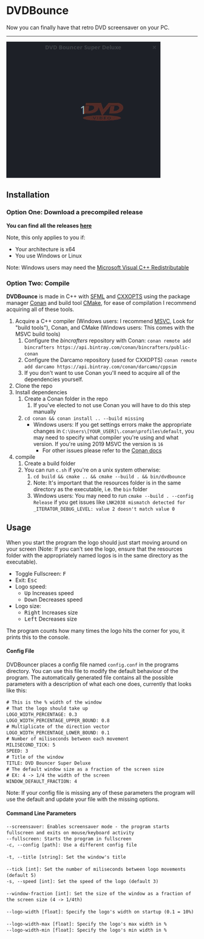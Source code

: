 # DVDBounce

Now you can finally have that retro DVD screensaver on your PC.

---

![](videos/video.gif)

## Installation

### Option One: Download a precompiled release
**You can find all the releases [here](https://github.com/George-lewis/DVDBounce/releases)**

Note, this only applies to you if:

- Your architecture is x64
- You use Windows or Linux

Note: Windows users may need the [Microsoft Visual C++ Redistributable](https://support.microsoft.com/en-ca/help/2977003/the-latest-supported-visual-c-downloads)

### Option Two: Compile

**DVDBounce** is made in C++ with [SFML](https://github.com/SFML/SFML) and [CXXOPTS](https://github.com/jarro2783/cxxopts/) using the package manager [Conan](https://github.com/conan-io/conan) and build tool [CMake](https://cmake.org/), for ease of compilation I recommend acquiring all of these tools.

1. Acquire a C++ compiler (Windows users: I recommend [MSVC](https://visualstudio.microsoft.com/downloads/), Look for "build tools"), Conan, and CMake (Windows users: This comes with the MSVC build tools)
   1. Configure the *bincrafters* repository with Conan: `conan remote add bincrafters https://api.bintray.com/conan/bincrafters/public-conan`
   2. Configure the Darcamo repository (used for CXXOPTS) `conan remote add darcamo https://api.bintray.com/conan/darcamo/cppsim `
   2. If you don't want to use Conan you'll need to acquire all of the dependencies yourself.
2. Clone the repo
3. Install dependencies
   1. Create a Conan folder in the repo
      1. If you've elected to not use Conan you will have to do this step manually
   2. `cd conan && conan install .. --build missing`
      - Windows users: If you get settings errors make the appropriate changes in `C:\Users\[YOUR_USER]\.conan\profiles\default`, you may need to specify what compiler you're using and what version. If you're using 2019 MSVC the version is `16`
        - For other issues please refer to the [Conan docs](https://docs.conan.io/)
4. compile
   1. Create a build folder
   2. You can run `c.sh` if you're on a unix system otherwise:
      1. `cd build && cmake .. && cmake --build . && bin/dvdbounce`
      2. Note: It's important that the resources folder is in the same directory as the executable, i.e. the `bin` folder
      3. Windows users: You may need to run `cmake --build . --config Release` if you get issues like `LNK2038 mismatch detected for _ITERATOR_DEBUG_LEVEL: value 2 doesn't match value 0`

## Usage

When you start the program the logo should just start moving around on your screen (Note: If you can't see the logo, ensure that the resources folder with the appropriately named logos is in the same directory as the executable).

- Toggle Fullscreen: <kbd>F</kbd>
- Exit: <kbd>Esc</kbd>
- Logo speed:
  - <kbd>Up</kbd> Increases speed
  - <kbd>Down</kbd> Decreases speed
- Logo size:
  - <kbd>Right</kbd> Increases size
  - <kbd>Left</kbd> Decreases size

The program counts how many times the logo hits the corner for you, it prints this to the console.

#### Config File

DVDBouncer places a config file named `config.conf` in the programs directory. You can use this file to modify the default behaviour of the program. The automatically generated file contains all the possible parameters with a description of what each one does, currently that looks like this:

```
# This is the % width of the window
# That the logo should take up
LOGO_WIDTH_PERCENTAGE: 0.3
LOGO_WIDTH_PERCENTAGE_UPPER_BOUND: 0.8
# Multiplicate of the direction vector
LOGO_WIDTH_PERCENTAGE_LOWER_BOUND: 0.1
# Number of miliseconds between each movement
MILISECOND_TICK: 5
SPEED: 3
# Title of the window
TITLE: DVD Bouncer Super Deluxe
# The default window size as a fraction of the screen size
# EX: 4 -> 1/4 the width of the screen
WINDOW_DEFAULT_FRACTION: 4
```

Note: If your config file is missing any of these parameters the program will use the default and update your file with the missing options.

#### Command Line Parameters

```
--screensaver: Enables screensaver mode - the program starts fullscreen and exits on mouse/keyboard activity
--fullscreen: Starts the program in fullscreen
-c, --config [path]: Use a different config file

-t, --title [string]: Set the window's title

--tick [int]: Set the number of miliseconds between logo movements (default 5)
-s, --speed [int]: Set the speed of the logo (default 3)

--window-fraction [int]: Set the size of the window as a fraction of the screen size (4 -> 1/4th)

--logo-width [float]: Specify the logo's width on startup (0.1 = 10%)

--logo-width-max [float]: Specify the logo's max width in %
--logo-width-min [float]: Specify the logo's min width in %
```